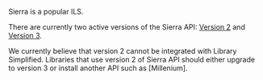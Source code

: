 Sierra is a popular ILS.

There are currently two active versions of the Sierra API: [Version
2](https://sandbox.iii.com/docs/v2/Content/zTutorials/tutAuthenticate.htm)
and [Version
3](https://sandbox.iii.com/docs/Content/zTutorials/tutAuthenticate.htm).

We currently believe that version 2 cannot be integrated with Library Simplified. Libraries that use version 2 of Sierra API should either upgrade to version 3 or install another API such as [Millenium].